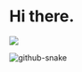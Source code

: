 
<h1>Hi there.</h1>

<p align="left">
  <a href="https://skillicons.dev">
    <img src="https://skillicons.dev/icons?i=js,ts,html,css,vue,react,nodejs,express,jest,webpack,vite,git" />
  </a>
</p>

  <!-- Snake Code Contribution Map 贪吃蛇代码贡献图 -->
  <picture>
    <source media="(prefers-color-scheme: dark)" srcset="https://cdn.jsdelivr.net/gh/karson98y/karson98y/profile-snake-contrib/github-contribution-grid-snake-dark.svg" />
    <source media="(prefers-color-scheme: light)" srcset="https://cdn.jsdelivr.net/gh/karson98y/karson98y/profile-snake-contrib/github-contribution-grid-snake.svg" />
    <img alt="github-snake" src="https://cdn.jsdelivr.net/gh/karson98y/karson98y/profile-snake-contrib/github-contribution-grid-snake-dark.svg" />
  </picture>
